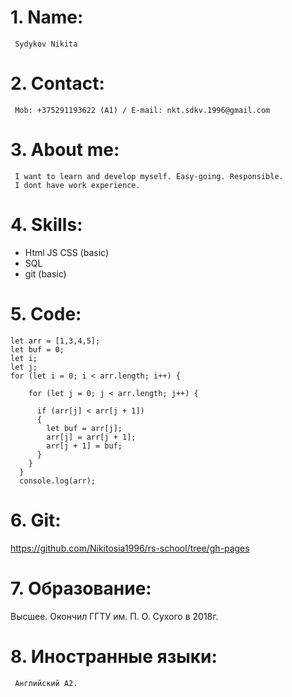 # 1. Name: 
     Sydykov Nikita
# 2. Contact:
     Mob: +375291193622 (A1) / E-mail: nkt.sdkv.1996@gmail.com
# 3. About me:
     I want to learn and develop myself. Easy-going. Responsible.
     I dont have work experience.
# 4. Skills:
*    Html JS CSS (basic)
*    SQL 
*    git (basic)
# 5. Code: 
``` javasript
let arr = [1,3,4,5];
let buf = 0;
let i;
let j;
for (let i = 0; i < arr.length; i++) {

    for (let j = 0; j < arr.length; j++) {

      if (arr[j] < arr[j + 1]) 
      {
        let buf = arr[j];
        arr[j] = arr[j + 1];
        arr[j + 1] = buf;
      }
    }
  }
  console.log(arr);
```
# 6. Git:
https://github.com/Nikitosia1996/rs-school/tree/gh-pages
# 7. Образование:
Высшее. Окончил ГГТУ им. П. О. Сухого в 2018г.
# 8. Иностранные языки:
     Английский А2.
